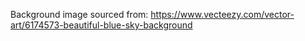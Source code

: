Background image sourced from: https://www.vecteezy.com/vector-art/6174573-beautiful-blue-sky-background